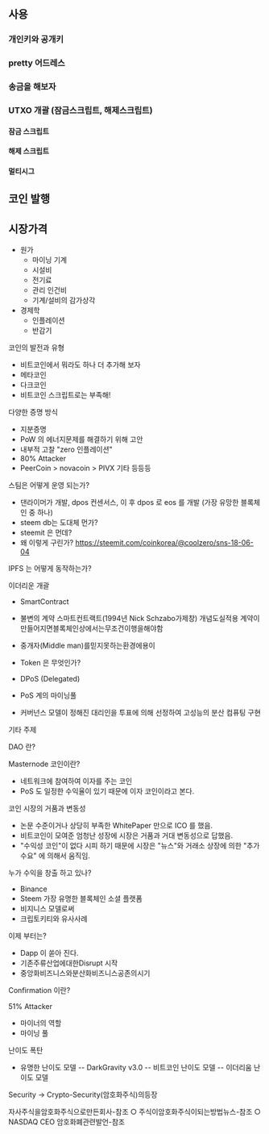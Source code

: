 

## 사용

### 개인키와 공개키

### pretty 어드레스

### 송금을 해보자

### UTXO 개괄 (잠금스크립트, 해제스크립트)
#### 잠금 스크립트
#### 해제 스크립트
#### 멀티시그







## 코인 발행

## 시장가격

* 원가
  * 마이닝 기계
  * 시설비
  * 전기료
  * 관리 인건비
  * 기계/설비의 감가상각
* 경제학
  * 인플레이션
  * 반감기





코인의 발전과 유형
 - 비트코인에서 뭐라도 하나 더 추가해 보자
 - 메타코인
 - 다크코인
 - 비트코인 스크립트로는 부족해!



다양한 증명 방식
 - 지분증명
  - PoW 의 에너지문제를 해결하기 위해 고안
  - 내부적 고찰 "zero 인플레이션"
  - 80% Attacker
  - PeerCoin > novacoin > PIVX 기타 등등등


스팀은 어떻게 운영 되는가?
 - 댄라이머가 개발, dpos 컨센서스, 이 후 dpos 로 eos 를 개발 (가장 유망한 블록체인 중 하나)
 - steem db는 도대체 먼가?
 - steemit 은 먼데?
 - 왜 이렇게 구린가?
 https://steemit.com/coinkorea/@coolzero/sns-18-06-04

IPFS 는 어떻게 동작하는가?

이더리운 개괄
 - SmartContract
  - 불변의 계약
  스마트컨트랙트(1994년 Nick Schzabo가제창) 개념도실적용
   계약이만들어지면블록체인상에서는무조건이행을해야함

  - 중개자(Middle man)를믿지못하는환경에용이
 - Token 은 무엇인가?



 - DPoS (Delegated)
  - PoS 계의 마이닝풀
  - 커버넌스 모델이 정해진 대리인을 투표에 의해 선정하여 고성능의 분산 컴퓨팅 구현






기타 주제


DAO 란?

Masternode 코인이란?
 - 네트워크에 참여하여 이자를 주는 코인
 - PoS 도 일정한 수익율이 있기 때문에 이자 코인이라고 본다.


코인 시장의 거품과 변동성
 - 논문 수준이거나 상당히 부족한 WhitePaper 만으로 ICO 를 했음.
 - 비트코인이 모여준 엄청난 성장에 시장은 거품과 거대 변동성으로 답했음.
 - "수익성 코인"이 없다 시피 하기 때문에 시장은 "뉴스"와 거래소 상장에 의한 "추가 수요" 에 의해서 움직임.


누가 수익을 창출 하고 있나?
 - Binance
 - Steem 가장 유명한 블록체인 소셜 플랫폼
 - 비지니스 모델로써
  - 크립토키티와 유사사례


이제 부터는?
 - Dapp 이 쏟아 진다.
 - 기존주류산업에대한Disrupt 시작
 - 중앙화비즈니스와분산화비즈니스공존의시기


Confirmation 이란?

51% Attacker
 - 마이너의 역할
 - 마이닝 풀

난이도 폭탄
 - 유명한 난이도 모델
 -- DarkGravity v3.0
 -- 비트코인 난이도 모델
 -- 이더리움 난이도 모델




Security -> Crypto-Security(암호화주식)의등장

자사주식을암호화주식으로만든회사-참조
○ 주식이암호화주식이되는방법뉴스-참조
○ NASDAQ CEO 암호화폐관련발언-참조 


